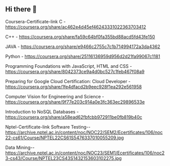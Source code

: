 ## Hi there 👋

<!--
**Sagar-BCS/Sagar-BCS** is a ✨ _special_ ✨ repository because its `README.md` (this file) appears on your GitHub profile.

Here are some ideas to get you started:

- 🔭 I’m currently working on ...
- 🌱 I’m currently learning ...
- 👯 I’m looking to collaborate on ...
- 🤔 I’m looking for help with ...
- 💬 Ask me about ...
- 📫 How to reach me: ...
- 😄 Pronouns: ...
- ⚡ Fun fact: ...
-->

Coursera-Certificate-link
C - https://coursera.org/share/ac462e4d45ef46243331022363703412

C++ - https://coursera.org/share/fa59c64bf0fa355bd88acd5fd43fe150

JAVA - https://coursera.org/share/e9466c2755c7c1b714994172a3da4362

Python - https://coursera.org/share/25116136959d956d2d21fa99067c1181

Programming Foundations with JavaScript, HTML and CSS - https://coursera.org/share/8042373ce9a4d0bc527c1feb467f08a9

Preparing for Google Cloud Certification: Cloud Developer - https://coursera.org/share/1fe4dfacd2b9eec928f1ea292e561958

Computer Vision for Engineering and Science - https://coursera.org/share/9f77e203c914a0e3fc363ec29896533e

Introduction to NoSQL Databases - https://coursera.org/share/a58ead62fbfcbb972911be0fb819b40c

Nptel-Certificate-link
Software Testing-- https://archive.nptel.ac.in/content/noc/NOC22/SEM2/Ecertificates/106/noc22-cs61/Course/NPTEL22CS61S5476337010055209.jpg

Data Mining-- https://archive.nptel.ac.in/content/noc/NOC23/SEM1/Ecertificates/106/noc23-cs43/Course/NPTEL23CS43S1432153603102275.jpg

